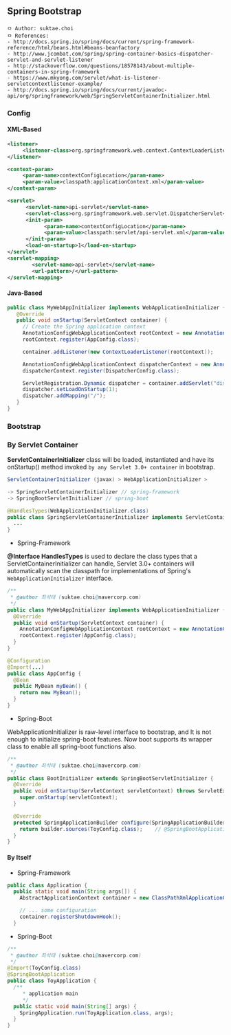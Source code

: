 ## Spring Bootstrap

```
ㅁ Author: suktae.choi
ㅁ References:
- http://docs.spring.io/spring/docs/current/spring-framework-reference/html/beans.html#beans-beanfactory
- http://www.jcombat.com/spring/spring-container-basics-dispatcher-servlet-and-servlet-listener
- http://stackoverflow.com/questions/18578143/about-multiple-containers-in-spring-framework
- https://www.mkyong.com/servlet/what-is-listener-servletcontextlistener-example/
- http://docs.spring.io/spring/docs/current/javadoc-api/org/springframework/web/SpringServletContainerInitializer.html
```

### Config
#### XML-Based
```xml
<listener>
     <listener-class>org.springframework.web.context.ContextLoaderListener</listener-class>
</listener>

<context-param>
     <param-name>contextConfigLocation</param-name>
     <param-value>classpath:applicationContext.xml</param-value>
</context-param>

<servlet>
      <servlet-name>api-servlet</servlet-name>
      <servlet-class>org.springframework.web.servlet.DispatcherServlet</servlet-class>
      <init-param>
            <param-name>contextConfigLocation</param-name>
            <param-value>classpath:servlet/api-servlet.xml</param-value>
      </init-param>
      <load-on-startup>1</load-on-startup>
</servlet>
<servlet-mapping>
	    <servlet-name>api-servlet</servlet-name>
	    <url-pattern>/</url-pattern>
</servlet-mapping>
```

#### Java-Based
```java
public class MyWebAppInitializer implements WebApplicationInitializer {
   @Override
   public void onStartup(ServletContext container) {
     // Create the Spring application context
     AnnotationConfigWebApplicationContext rootContext = new AnnotationConfigWebApplicationContext();
     rootContext.register(AppConfig.class);

     container.addListener(new ContextLoaderListener(rootContext));

     AnnotationConfigWebApplicationContext dispatcherContext = new AnnotationConfigWebApplicationContext();
     dispatcherContext.register(DispatcherConfig.class);

     ServletRegistration.Dynamic dispatcher = container.addServlet("dispatcher", new DispatcherServlet(dispatcherContext));
     dispatcher.setLoadOnStartup(1);
     dispatcher.addMapping("/");
   }
}
```

### Bootstrap
### By Servlet Container
**ServletContainerInitializer** class will be loaded, instantiated and have its onStartup() method invoked `by any Servlet 3.0+ container` in bootstrap.

```java
ServletContainerInitializer (javax) > WebApplicationInitializer >

-> SpringServletContainerInitializer // spring-framework
-> SpringBootServletInitializer // spring-boot

@HandlesTypes(WebApplicationInitializer.class)
public class SpringServletContainerInitializer implements ServletContainerInitializer {
  ...
}
```

- Spring-Framework

**@Interface HandlesTypes** is used to declare the class types that a ServletContainerInitializer can handle, Servlet 3.0+ containers will automatically scan the classpath for implementations of Spring's `WebApplicationInitializer` interface.

```java
/**
 * @author 최석태 (suktae.choi@navercorp.com)
 */
public class MyWebAppInitializer implements WebApplicationInitializer {
  @Override
  public void onStartup(ServletContext container) {
    AnnotationConfigWebApplicationContext rootContext = new AnnotationConfigWebApplicationContext();	// annotation-based config
    rootContext.register(AppConfig.class);
  }
}

@Configuration
@Import(...)
public class AppConfig {
  @Bean
  public MyBean myBean() {
    return new MyBean();
  }
}
```

- Spring-Boot

WebApplicationInitializer is raw-level interface to bootstrap, and It is not enough to initialize spring-boot features. Now boot supports its wrapper class to enable all spring-boot functions also.

```java
/**
 * @author 최석태 (suktae.choi@navercorp.com)
 */
public class BootInitializer extends SpringBootServletInitializer {
  @Override
  public void onStartup(ServletContext servletContext) throws ServletException {
    super.onStartup(servletContext);
  }

  @Override
  protected SpringApplicationBuilder configure(SpringApplicationBuilder builder) {
    return builder.sources(ToyConfig.class);	// @SpringBootApplication class
  }
}
```

#### By Itself

- Spring-Framework

```java
public class Application {
  public static void main(String args[]) {
    AbstractApplicationContext container = new ClassPathXmlApplicationContext("...");

    // ... some configuration
    container.registerShutdownHook();
  }
```

- Spring-Boot

```java
/**
 * @author 최석태 (suktae.choi@navercorp.com)
 */
@Import(ToyConfig.class)
@SpringBootApplication
public class ToyApplication {
  /**
	 * application main
	 */
  public static void main(String[] args) {
    SpringApplication.run(ToyApplication.class, args);
  }
}
```